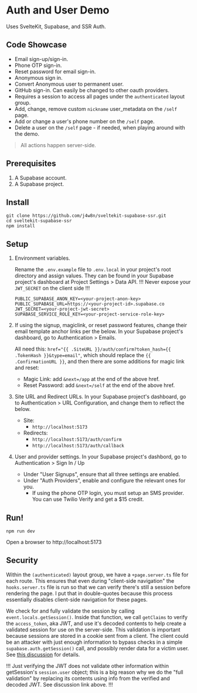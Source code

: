 # Auth and User Demo

Uses SvelteKit, Supabase, and SSR Auth.

## Code Showcase

- Email sign-up/sign-in.
- Phone OTP sign-in.
- Reset password for email sign-in.
- Anonymous sign in.
- Convert Anonymous user to permanent user.
- GitHub sign-in. Can easily be changed to other oauth providers.
- Requires a session to access all pages under the `authenticated` layout group.
- Add, change, remove custom `nickname` user_metadata on the `/self` page.
- Add or change a user's phone number on the `/self` page.
- Delete a user on the `/self` page - if needed, when playing around with the demo.

> All actions happen server-side.

## Prerequisites

1. A Supabase account.
2. A Supabase project.

## Install

```
git clone https://github.com/j4w8n/sveltekit-supabase-ssr.git
cd sveltekit-supabase-ssr
npm install
```

## Setup

1. Environment variables.
    
    Rename the `.env.example` file to `.env.local` in your project's root directory and assign values. They can be found in your Supabase project's dashboard at Project Settings > Data API. !!! Never expose your `JWT_SECRET` on the client side !!!
    ```
    PUBLIC_SUPABASE_ANON_KEY=<your-project-anon-key>
    PUBLIC_SUPABASE_URL=https://<your-project-id>.supabase.co
    JWT_SECRET=<your-project-jwt-secret>
    SUPABASE_SERVICE_ROLE_KEY=<your-project-service-role-key>
    ```

2. If using the signup, magiclink, or reset password features, change their email template anchor links per the below. In your Supabase project's dashboard, go to Authentication > Emails.

    All need this: `href="{{ .SiteURL }}/auth/confirm?token_hash={{ .TokenHash }}&type=email"`, which should replace the `{{ .ConfirmationURL }}`, and then there are some additions for magic link and reset:

    - Magic Link: add `&next=/app` at the end of the above href.
    - Reset Password: add `&next=/self` at the end of the above href.

3. Site URL and Redirect URLs. In your Supabase project's dashboard, go to Authentication > URL Configuration, and change them to reflect the below.
    - Site:
        - `http://localhost:5173`
    - Redirects:
        - `http://localhost:5173/auth/confirm`
        - `http://localhost:5173/auth/callback`

4. User and provider settings. In your Supabase project's dashbord, go to Authentication > Sign In / Up
    - Under "User Signups", ensure that all three settings are enabled.
    - Under "Auth Providers", enable and configure the relevant ones for you.
        - If using the phone OTP login, you must setup an SMS provider. You can use Twilio Verify and get a $15 credit.

## Run!

```
npm run dev
```

Open a browser to http://localhost:5173

## Security

Within the `(authenticated)` layout group, we have a `+page.server.ts` file for each route. This ensures that even during "client-side navigation" the `hooks.server.ts` file is run so that we can verify there's still a session before rendering the page. I put that in double-quotes because this process essentially disables client-side navigation for these pages.

We check for and fully validate the session by calling `event.locals.getSession()`. Inside that function, we call `getClaims` to verify the `access_token`, aka JWT, and use it's decoded contents to help create a validated session for use on the server-side. This validation is important because sessions are stored in a cookie sent from a client. The client could be an attacker with just enough information to bypass checks in a simple `supabase.auth.getSession()` call, and possibly render data for a victim user. See [this discussion](https://github.com/orgs/supabase/discussions/23224) for details.

!!! Just verifying the JWT does not validate other information within getSession's `session.user` object; this is a big reason why we do the "full validation" by replacing its contents using info from the verified and decoded JWT. See discussion link above. !!!
